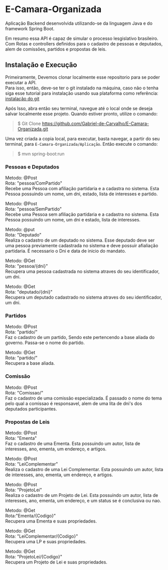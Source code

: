 # E-Camara-Organizada


Aplicação Backend desenvolvida utilizando-se da linguagem Java e do framework Spring Boot.

Em resumo essa API é capaz de simular o processo lesgislativo brasileiro. Com Rotas e controllers definidos para o cadastro de pessoas e deputados, alem de comissões, partidos e propostas de leis.  

## Instalação e Execução
Primeiramente, Devemos clonar localmente esse repositorio para se poder executar a API.   
Para isso, então, deve-se ter o git instalado na máquina, caso não o tenha siga esse tutorial para instalação usando sua plataforma como referência: [instalação do git](https://git-scm.com/book/pt-br/v1/Primeiros-passos-Instalando-Git.)  

Após Isso, abra então seu terminal, navegue até o local onde se deseja salvar localmente esse projeto. Quando estiver pronto, utilize o comando:
> $ Git Clone https://github.com/Gabriel-de-Carvalho/E-Camara-Organizada.git  

Uma vez criada a copia local, para executar, basta navegar, a partir do seu terminal,  para `E-Camara-Organizada/Aplicação`. Então execute o comando:
> $ mvn spring-boot:run  

### Pessoas e Deputados

Metodo: @Post  
Rota: "pessoa/ComPartido"  
Recebe uma Pessoa com afiliação partidaria e a cadastra no sistema. Esta Pessoa possuindo um nome, um dni, estado, lista de interesses e partido.  

Metodo: @Post  
Rota: "pessoa/SemPartido"  
Recebe uma Pessoa sem afiliação partidaria e a cadastra no sistema. Esta Pessoa possuindo um nome, um dni e estado, lista de interesses.  

Metodo: @put  
Rota: "Deputado"  
Realiza o cadastro de um deputado no sistema. Esse deputado deve ser uma pessoa previamente cadastrada no sistema e deve possuir afialiação partidaria. É necessario o Dni e data de inicio do mandato.  

Metodo: @Get    
Rota: "pessoa/{dni}"  
Recupera uma pessoa cadastrada no sistema atraves do seu identificador, um dni.  


Metodo: @Get  
Rota: "deputado/{dni}"  
Recupera um deputado cadastrado no sistema atraves do seu identificador, um dni.  

### Partidos

Metodo: @Post  
Rota: "partido/"  
Faz o cadastro de um partido, Sendo este pertencendo a base aliada do governo. Passa-se o nome do partido.  

Metodo: @Get  
Rota: "partido/"  
Recupera a base aliada.  

### Comissão

Metodo: @Post  
Rota: "Comissao/"  
Faz o cadastro de uma comissão especializada. É passado o nome do tema pelo qual a comissao é responsavel, alem de uma lita de dni's dos deputados participantes.  


### Propostas de Leis

Metodo: @Post  
Rota: "Ementa"  
Faz o cadastro de uma Ementa. Esta possuindo um autor, lista de interesses, ano, ementa, um endereço, e artigos.  

Metodo: @Post  
Rota: "LeiComplementar"  
Realiza o cadastro de uma Lei Complementar. Esta possuindo um autor, lista de interesses, ano, ementa, um endereço, e artigos.  

Metodo: @Post  
Rota: "ProjetoLei"  
Realiza o cadastro de um Projeto de Lei. Esta possuindo um autor, lista de interesses, ano, ementa, um endereço, e um status se é conclusiva ou nao.  

Metodo: @Get  
Rota:"Ementa/{Codigo}"  
Recupera uma Ementa e suas propriedades.  

Metodo: @Get  
Rota: "LeiComplementar/{Codigo}"  
Recupera uma LP e suas propriedades.  

Metodo: @Get  
Rota: "ProjetoLei/{Codigo}"  
Recupera um Projeto de Lei e suas propriedades.  

